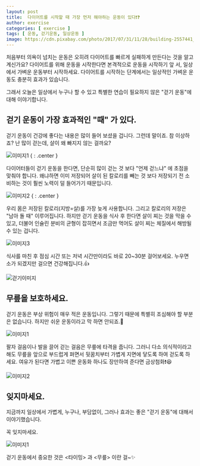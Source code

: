 ```yaml
---
layout: post
title:  다이어트를 시작할 때 가장 먼저 해야하는 운동이 있다❗❓ 
author: exercise
categories: [ exercise ]
tags: [ 운동, 걷기운동, 일상운동 ]
image: https://cdn.pixabay.com/photo/2017/07/31/11/28/building-2557441_960_720.jpg
---
```


처음부터 의욕이 넘치는 운동은 오히려 다이어트를 빠르게 실패하게 만든다는 것을 알고 계신가요? 다이어트를 위해 운동을 시작한다면 본격적으로 운동을 시작하기 앞 서, 일상에서 가벼운 운동부터 시작하세요. 다이어트를 시작하는 단계에서는 일상적인 가벼운 운동도 충분히 효과가 있습니다.

그래서 오늘은 일상에서 누구나 할 수 있고 특별한 연습이 필요하지 않은 "걷기 운동"에 대해 이야기합니다.

##  걷기 운동이 가장 효과적인 "때" 가 있다.

걷기 운동이 건강에 좋다는 내용은 많이 들어 보셨을 겁니다. 그런데 말이죠. 참 이상하죠? 난 많이 걷는데, 살이 왜 빠지지 않는 걸까요?

![이미지1](https://media0.giphy.com/media/xT0xeuOy2Fcl9vDGiA/200w.webp?cid=ecf05e47k2zdp6pscxu3aw60p1y83eql82hob6k2qke8egmy&rid=200w.webp&ct=g) { : .center }

다이어터들이 걷기 운동을 한다면, 단순히 많이 걷는 것 보다 "언제 걷느냐" 에 초점을 맞춰야 합니다. 왜냐하면 이미 저장되어 살이 된 칼로리를 빼는 것 보다 저장되기 전 소비하는 것이 훨씬 노력이 덜 들어가기 때문입니다.

![이미지2](https://media2.giphy.com/media/l1CCbIi5dJXirPURO/200w.webp?cid=ecf05e47os8jk3lrbnslw7uwjr7sir78awe0cbnnkofq4d3s&rid=200w.webp&ct=g) { : .center }

우리 몸은 저장된 칼로리(지방=살)를 가장 늦게 사용합니다. 그리고 칼로리의 저장은 "남아 돌 때" 이루어집니다. 하지만 걷기 운동을 식사 후 한다면 살이 찌는 것을 막을 수 있고, 더불어 인슐린 분비의 균형이 잡히면서 조금만 먹어도 살이 찌는 체질에서 해방될 수 있는 겁니다. 

![이미지3](https://media3.giphy.com/media/5JCEYvy4M3HEY/giphy.webp?cid=ecf05e47910ae1a0vvnwo70wqbn2edjjrz249yvdoutnifiz&rid=giphy.webp&ct=g) 

식사를 마친 후 점심 시간 또는 저녁 시간만이라도 바로 20~30분 걸어보세요. 누우면 소가 되겠지만 걸으면 건강해집니다.👍

![걷기이미지](https://media1.giphy.com/media/8rFybNJcTbcBBJsTP8/giphy.webp?cid=ecf05e474gvgr4qc0twwhjtm5adb8zzl2at3ka6bmu8st9wf&rid=giphy.webp&ct=g)

##  무릎을 보호하세요.

걷기 운동은 부상 위험이 매우 적은 운동입니다. 그렇기 때문에 특별히 조심해야 할 부분은 없습니다. 하지만 쉬운 운동이라고 막 하면 안되죠.🤚 

![이미지1](https://media4.giphy.com/media/3og0IBzGCtdXSiC9Pi/200w.webp?cid=ecf05e47rg832ohzpofqipvofvfbkh72q2ouvgfzd8gtjwqr&rid=200w.webp&ct=g)

팔자 걸음이나 발을 끌어 걷는 걸음은 무릎에 타격을 줍니다. 그러니 다소 의식적이라고 해도 무릎을 앞으로 부드럽게 펴면서 뒷꿈치부터 가볍게 지면에 닿도록 하여 걷도록 하세요. 여유가 된다면 가볍고 이쁜 운동화 하나도 장만하여 준다면 금상첨화❗😆

![이미지2](https://media0.giphy.com/media/fDbzXb6Cv5L56/200w.webp?cid=ecf05e47w620fg7kgh5sh0z7toyuurwj4md7seiyg77ebdi7&rid=200w.webp&ct=g)

## 잊지마세요.

지금까지 일상에서 가볍게, 누구나, 부담없이, 그러나 효과는 좋은 "걷기 운동"에 대해서 이야기했습니다.

꼭 잊지마세요.

![이미지1](https://media3.giphy.com/media/l4pTfqyI6TCjUW4Yo/200w.webp?cid=ecf05e47dlnnsxuxzrztnpta8rizrux1fph7nrurugp9d7ol&rid=200w.webp&ct=g)

걷기 운동에서 중요한 것은 <타이밍> 과 <무릎> 이란 걸~✨

